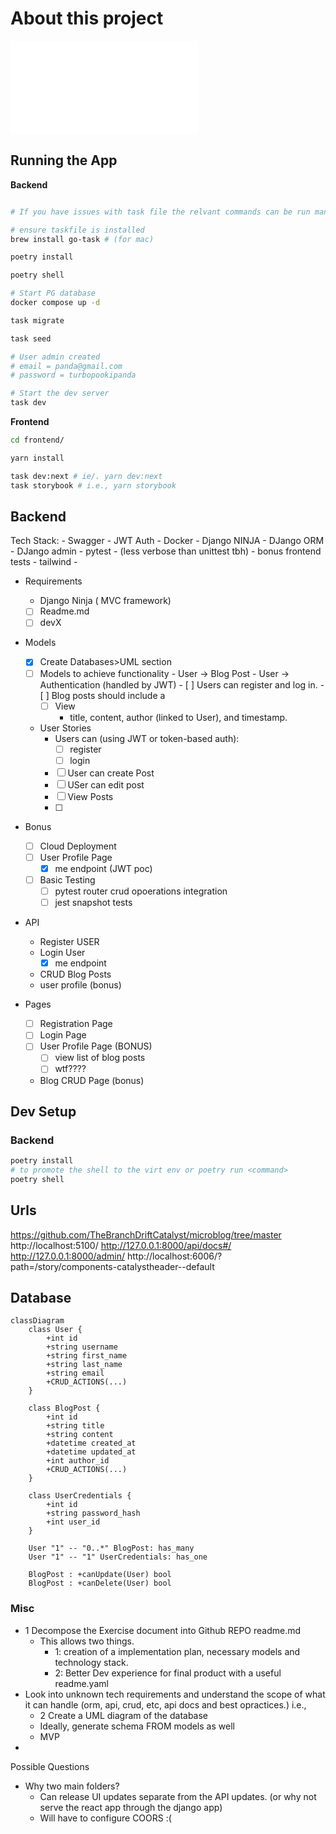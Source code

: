 # About this project

![Frontend Documentation](./frontend/README.md)

## Running the App

**Backend**

```sh

# If you have issues with task file the relvant commands can be run manually (see task file for task commands)

# ensure taskfile is installed
brew install go-task # (for mac)

poetry install

poetry shell

# Start PG database
docker compose up -d

task migrate

task seed

# User admin created
# email = panda@gmail.com
# password = turbopookipanda

# Start the dev server
task dev 

```

**Frontend**
  
```sh
cd frontend/

yarn install

task dev:next # ie/. yarn dev:next 
task storybook # i.e., yarn storybook

```




## Backend

Tech Stack:
    - Swagger
    - JWT Auth
    - Docker
    - Django NINJA
    - DJango ORM
    - DJango admin
    - pytest
      - (less verbose than unittest tbh)
      - bonus frontend tests
      - tailwind
      - 

- Requirements
  - Django Ninja ( MVC framework)
  - [ ] Readme.md
  - [ ] devX
- Models
  - [x]  Create Databases>UML section
    - [ ]  Models to achieve functionality
      - User → Blog Post
      - User → Authentication (handled by JWT)
      - [ ] Users can register and log in.
      - [ ] Blog posts should include a
        - [ ] View
          - title, content, author (linked to User), and timestamp.
  - User Stories
    - Users can (using JWT or token-based auth):
      - [ ] register
      - [ ] login
    - [ ] User can create Post
    - [ ] USer can edit post
    - [ ] View Posts
    - [ ] 
- Bonus
  - [ ] Cloud Deployment
  - [ ] User Profile Page
    - [x] me endpoint (JWT poc)
  - [ ] Basic Testing
    - [ ] pytest router crud opoerations integration
    - [ ] jest snapshot tests

- API
  - Register USER
  - Login User
    - [x] me endpoint
  - CRUD Blog Posts
  - user profile (bonus)

- Pages
  - [ ] Registration Page
  - [ ] Login Page
  - [ ] User Profile Page (BONUS)
    - [ ] view list of blog posts
    - [ ] wtf????
  - Blog CRUD Page (bonus)

## Dev Setup

### Backend

```sh
poetry install
# to promote the shell to the virt env or poetry run <command>
poetry shell
```

## Urls

https://github.com/TheBranchDriftCatalyst/microblog/tree/master
http://localhost:5100/
http://127.0.0.1:8000/api/docs#/
http://127.0.0.1:8000/admin/
http://localhost:6006/?path=/story/components-catalystheader--default

## Database

```mermaid
classDiagram
    class User {
        +int id
        +string username
        +string first_name
        +string last_name
        +string email
        +CRUD_ACTIONS(...)
    }

    class BlogPost {
        +int id
        +string title
        +string content
        +datetime created_at
        +datetime updated_at
        +int author_id
        +CRUD_ACTIONS(...)
    }

    class UserCredentials {
        +int id
        +string password_hash
        +int user_id
    }

    User "1" -- "0..*" BlogPost: has_many
    User "1" -- "1" UserCredentials: has_one

    BlogPost : +canUpdate(User) bool
    BlogPost : +canDelete(User) bool

```

### Misc 
- 1 Decompose the Exercise document into Github REPO readme.md
  - This allows two things.
    - 1: creation of a implementation plan, necessary models and technology stack.
    - 2: Better Dev experience for final product with a useful readme.yaml
- Look into unknown tech requirements and understand the scope of what it can handle (orm, api, crud, etc, api docs and best opractices.) i.e., 
  - 2 Create a UML diagram of the database
  - Ideally, generate schema FROM models as well
  - MVP
- 


Possible Questions
- Why two main folders?
  - Can release UI updates separate from the API updates. (or why not serve the react app through the django app)
  - Will have to configure COORS :(